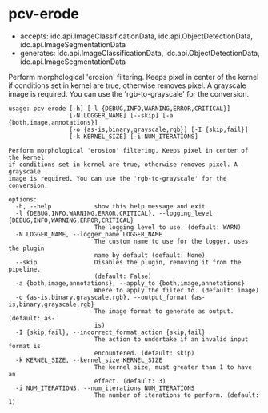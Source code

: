 # pcv-erode

* accepts: idc.api.ImageClassificationData, idc.api.ObjectDetectionData, idc.api.ImageSegmentationData
* generates: idc.api.ImageClassificationData, idc.api.ObjectDetectionData, idc.api.ImageSegmentationData

Perform morphological 'erosion' filtering. Keeps pixel in center of the kernel if conditions set in kernel are true, otherwise removes pixel. A grayscale image is required. You can use the 'rgb-to-grayscale' for the conversion.

```
usage: pcv-erode [-h] [-l {DEBUG,INFO,WARNING,ERROR,CRITICAL}]
                 [-N LOGGER_NAME] [--skip] [-a {both,image,annotations}]
                 [-o {as-is,binary,grayscale,rgb}] [-I {skip,fail}]
                 [-k KERNEL_SIZE] [-i NUM_ITERATIONS]

Perform morphological 'erosion' filtering. Keeps pixel in center of the kernel
if conditions set in kernel are true, otherwise removes pixel. A grayscale
image is required. You can use the 'rgb-to-grayscale' for the conversion.

options:
  -h, --help            show this help message and exit
  -l {DEBUG,INFO,WARNING,ERROR,CRITICAL}, --logging_level {DEBUG,INFO,WARNING,ERROR,CRITICAL}
                        The logging level to use. (default: WARN)
  -N LOGGER_NAME, --logger_name LOGGER_NAME
                        The custom name to use for the logger, uses the plugin
                        name by default (default: None)
  --skip                Disables the plugin, removing it from the pipeline.
                        (default: False)
  -a {both,image,annotations}, --apply_to {both,image,annotations}
                        Where to apply the filter to. (default: image)
  -o {as-is,binary,grayscale,rgb}, --output_format {as-is,binary,grayscale,rgb}
                        The image format to generate as output. (default: as-
                        is)
  -I {skip,fail}, --incorrect_format_action {skip,fail}
                        The action to undertake if an invalid input format is
                        encountered. (default: skip)
  -k KERNEL_SIZE, --kernel_size KERNEL_SIZE
                        The kernel size, must greater than 1 to have an
                        effect. (default: 3)
  -i NUM_ITERATIONS, --num_iterations NUM_ITERATIONS
                        The number of iterations to perform. (default: 1)
```

